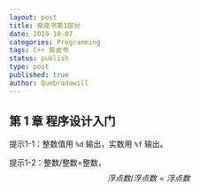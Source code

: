 ```yaml
---
layout: post
title: 紫皮书第1部分
date: 2019-10-07
categories: Programming
tags: C++ 紫皮书
status: publish
type: post
published: true
author: Quebradawill
---
```


## 第 1 章 程序设计入门

提示1-1：整数值用 `%d` 输出，实数用 `%f` 输出。

提示1-2：整数/整数=整数，$$ 浮点数/浮点数=浮点数 $$

